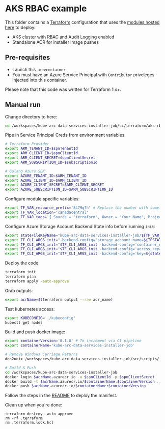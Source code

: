 # AKS RBAC example

This folder contains a [Terraform](https://www.terraform.io/) configuration that uses the [modules hosted here](https://github.com/KangarooKube/terraform-infrastructure-modules) to deploy:
 * AKS cluster with RBAC and Audit Logging enabled
 * Standalone ACR for installer image pushes

## Pre-requisites

* Launch this `.devcontainer`
* You must have an Azure Service Principal with `Contributor` priveleges injected into this container.

Please note that this code was written for Terraform 1.x+.

## Manual run

Change directory to here:
```bash
cd /workspaces/kube-arc-data-services-installer-job/ci/terraform/aks-rbac
```

Pipe in Service Principal Creds from environment variables:

```bash
# Terraform Provider
export ARM_TENANT_ID=$spnTenantId
export ARM_CLIENT_ID=$spnClientId
export ARM_CLIENT_SECRET=$spnClientSecret
export ARM_SUBSCRIPTION_ID=$subscriptionId

# Golang Azure SDK
export AZURE_TENANT_ID=$ARM_TENANT_ID
export AZURE_CLIENT_ID=$ARM_CLIENT_ID
export AZURE_CLIENT_SECRET=$ARM_CLIENT_SECRET
export AZURE_SUBSCRIPTION_ID=$ARM_SUBSCRIPTION_ID
```

Configure module specific variables:

```bash
export TF_VAR_resource_prefix='8479q7h' # Replace the number with something random!
export TF_VAR_location='canadacentral'
export TF_VAR_tags='{ Source = "terraform", Owner = "Your Name", Project = "Messing around with terraform manually" }'
```

Configure Azure Storage Account Backend State info before running `init`:

```bash
export stateFileKeyName="kube-arc-data-services-installer-job/${TF_VAR_resource_prefix}/terraform.tfstate"
export TF_CLI_ARGS_init="-backend-config='storage_account_name=${TFSTATE_STORAGE_ACCOUNT_NAME}'"
export TF_CLI_ARGS_init="$TF_CLI_ARGS_init -backend-config='container_name=${TFSTATE_STORAGE_ACCOUNT_CONTAINER_NAME}'"
export TF_CLI_ARGS_init="$TF_CLI_ARGS_init -backend-config='access_key=${TFSTATE_STORAGE_ACCOUNT_KEY}'"
export TF_CLI_ARGS_init="$TF_CLI_ARGS_init -backend-config='key=${stateFileKeyName}'"
```

Deploy the code:

```bash
terraform init
terraform plan
terraform apply -auto-approve
```

Grab outputs:

```bash
export acrName=$(terraform output --raw acr_name)
```

Test kubernetes access:

```bash
export KUBECONFIG='./kubeconfig'
kubectl get nodes
```

Build and push docker image:

```bash
export containerVersion='0.1.0' # To increment via CI pipeline
export containerName='kube-arc-data-services-installer-job'

# Remove Windows Carriage Returns
dos2unix /workspaces/kube-arc-data-services-installer-job/src/scripts/install-arc-data-services.sh

# Build & Push
cd /workspaces/kube-arc-data-services-installer-job
docker login $acrName.azurecr.io -u $spnClientId -p $spnClientSecret
docker build -t $acrName.azurecr.io/$containerName:$containerVersion .
docker push $acrName.azurecr.io/$containerName:$containerVersion
```

Follow the steps in the [README](../../../README.md#deploy-manifest) to deploy the manifest.

Clean up when you're done:

```
terraform destroy -auto-approve
rm -rf .terraform
rm .terraform.lock.hcl
```